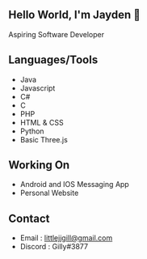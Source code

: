 ## Hello World, I'm Jayden 👋
Aspiring Software Developer

## Languages/Tools
- Java
- Javascript
- C#
- C
- PHP
- HTML & CSS
- Python
- Basic Three.js

## Working On
- Android and IOS Messaging App
- Personal Website

## Contact
- Email : littlejjgill@gmail.com
- Discord : Gilly#3877
